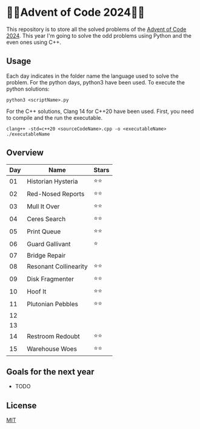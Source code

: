 # 🎅🏻Advent of Code 2024🎅🏻

This repository is to store all the solved problems of the [Advent of Code 2024](https://adventofcode.com/2024). This year I'm going to solve the odd problems using Python and the even ones using C++. 


## Usage

Each day indicates in the folder name the language used to solve the problem. For the python days, python3 have been used. To execute the python solutions:

```console
python3 <scriptName>.py
```

For the C++ solutions, Clang 14 for C++20 have been used. First, you need to compile and the run the executable. 

```console
clang++ -std=c++20 <sourceCodeName>.cpp -o <executableName>
./executableName
```

## Overview

| Day | Name           | Stars |
| --- | -------------- | ----- |
| 01  | Historian Hysteria      |⭐⭐|
| 02  | Red-Nosed Reports      |⭐⭐|
| 03  | Mull It Over      |⭐⭐|
| 04  |  Ceres Search     |⭐⭐|
| 05  |   Print Queue     |⭐⭐|
| 06  |   Guard Gallivant     |⭐|
| 07  |   Bridge Repair     ||
| 08  |   Resonant Collinearity|⭐⭐|
| 09  |   Disk Fragmenter |⭐⭐|
| 10  |   Hoof It |⭐⭐|
| 11  |   Plutonian Pebbles |⭐⭐|
| 12  |    ||
| 13  |    ||
| 14  | Restroom Redoubt   |⭐⭐|
| 15  |  Warehouse Woes   |⭐⭐|


## Goals for the next year

- TODO

## License

[MIT](https://choosealicense.com/licenses/mit/)

